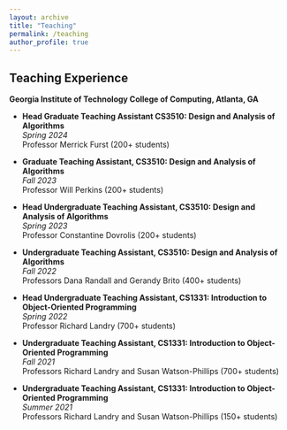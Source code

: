```yaml
---
layout: archive
title: "Teaching"
permalink: /teaching
author_profile: true
---
```


## Teaching Experience

**Georgia Institute of Technology College of Computing, Atlanta, GA**

- **Head Graduate Teaching Assistant CS3510: Design and Analysis of Algorithms**  
  *Spring 2024*  
  Professor Merrick Furst (200+ students)  


- **Graduate Teaching Assistant, CS3510: Design and Analysis of Algorithms**  
  *Fall 2023*  
  Professor Will Perkins (200+ students)  

- **Head Undergraduate Teaching Assistant, CS3510: Design and Analysis of Algorithms**  
  *Spring 2023*  
  Professor Constantine Dovrolis (200+ students)  

- **Undergraduate Teaching Assistant, CS3510: Design and Analysis of Algorithms**  
  *Fall 2022*  
  Professors Dana Randall and Gerandy Brito (400+ students)  

- **Head Undergraduate Teaching Assistant, CS1331: Introduction to Object-Oriented Programming**  
  *Spring 2022*  
  Professor Richard Landry (700+ students)
  
- **Undergraduate Teaching Assistant, CS1331: Introduction to Object-Oriented Programming**  
  *Fall 2021*  
  Professors Richard Landry and Susan Watson-Phillips (700+ students)  

- **Undergraduate Teaching Assistant, CS1331: Introduction to Object-Oriented Programming**  
  *Summer 2021*  
  Professors Richard Landry and Susan Watson-Phillips (150+ students)  
